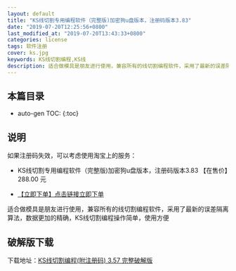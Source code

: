```yaml
---
layout: default
title: "KS线切割专用编程软件（完整版)加密狗u盘版本，注册码版本3.83"
date: "2019-07-20T12:25:56+0800"
last_modified_at: "2019-07-20T13:43:33+0800"
categories: license
tags: 软件注册
cover: ks.jpg
keywords: KS线切割编程,KS线
description: 适合做模具是朋友进行使用，兼容所有的线切割编程软件，采用了最新的误差隔离算法，数据更加的精确，KS线切割编程操作简单，使用方便
---
```


## 本篇目录

* auto-gen TOC:
{:toc}

## 说明

如果注册码失效，可以考虑使用淘宝上的服务：

* KS线切割专用编程软件（完整版)加密狗u盘版本，注册码版本3.83 【在售价】288.00 元

* [【立即下单】点击链接立即下单](https://s.click.taobao.com/t?e=m%3D2%26s%3DGDp5J1gvsF0cQipKwQzePOeEDrYVVa64LKpWJ%2Bin0XLjf2vlNIV67iVkevqb1oimLzKPa%2Ff2nu9FzjN9hD2WgqNloZYdv3EG6YKsWt4FgAKVoz8w%2F8flOF9EeTtntI440rU7bvMfl7FuFnwb4xG2nC4W5MS%2B%2FGnLskmx5kiO8DpndR0CisZIhTKaRf6zlJfSMe%2B7TGjlMH0vfeUUl6%2F7pA%3D%3D&scm=null&pvid=null&app_pvid=59590_11.27.49.242_112471_1563596733670&ptl=floorId:17741;app_pvid:59590_11.27.49.242_112471_1563596733670&union_lens=lensId:0b8d12c1_0e67_16c0d98e0aa_ac64)

适合做模具是朋友进行使用，兼容所有的线切割编程软件，采用了最新的误差隔离算法，数据更加的精确，KS线切割编程操作简单，使用方便

## 破解版下载

下载地址：[KS线切割编程(附注册码) 3.57 完整破解版](http://dx1.pc0359.cn/soft/K/ks2disk.rar)
